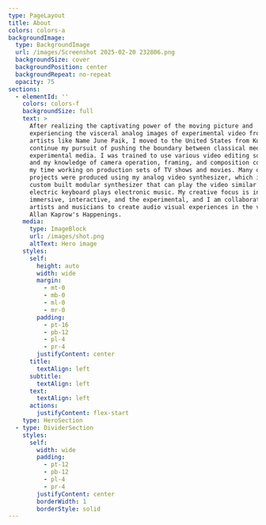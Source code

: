 ```yaml
---
type: PageLayout
title: About
colors: colors-a
backgroundImage:
  type: BackgroundImage
  url: /images/Screenshot 2025-02-20 232806.png
  backgroundSize: cover
  backgroundPosition: center
  backgroundRepeat: no-repeat
  opacity: 75
sections:
  - elementId: ''
    colors: colors-f
    backgroundSize: full
    text: >
      After realizing the captivating power of the moving picture and
      experiencing the visceral analog images of experimental video from video
      artists like Name June Paik, I moved to the United States from Korea to
      continue my pursuit of pushing the boundary between classical media and
      experimental media. I was trained to use various video editing software,
      and my knowledge of camera operation, framing, and composition comes from
      my time working on production sets of TV shows and movies. Many of my
      projects were produced using my analog video synthesizer, which is a
      custom built modular synthesizer that can play the video similar to how an
      electric keyboard plays electronic music. My creative focus is in the
      immersive, interactive, and the experimental, and I am collaborating with
      artists and musicians to create audio visual experiences in the vein of
      Allan Kaprow's Happenings.
    media:
      type: ImageBlock
      url: /images/shot.png
      altText: Hero image
    styles:
      self:
        height: auto
        width: wide
        margin:
          - mt-0
          - mb-0
          - ml-0
          - mr-0
        padding:
          - pt-16
          - pb-12
          - pl-4
          - pr-4
        justifyContent: center
      title:
        textAlign: left
      subtitle:
        textAlign: left
      text:
        textAlign: left
      actions:
        justifyContent: flex-start
    type: HeroSection
  - type: DividerSection
    styles:
      self:
        width: wide
        padding:
          - pt-12
          - pb-12
          - pl-4
          - pr-4
        justifyContent: center
        borderWidth: 1
        borderStyle: solid
---
```

